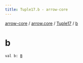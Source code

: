 ```yaml
---
title: Tuple17.b - arrow-core
---
```


[arrow-core](../../index.html) / [arrow.core](../index.html) / [Tuple17](index.html) / [b](./b.html)

# b

`val b: `[`B`](index.html#B)